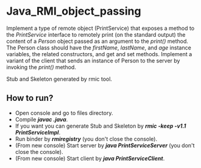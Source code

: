 # Java_RMI_object_passing
Implement a type of remote object (PrintService) that exposes a method to the *PrintService* interface to remotely print (on the standard output) the content of a *Person* object passed as an argument to the *print()* method. The Person class should have the *firstName*, *lastName*, and *age* instance variables, the related constructors, and get and set methods. Implement a variant of the client that sends an instance of Person to the server by invoking the *print()* method.

Stub and Skeleton generated by rmic tool.

## How to run?
- Open console and go to files directory.
- Compile ***javac .java***.
- If you want you can generate Stub and Skeleton by ***rmic -keep -v1.1 PrintServiceImpl***.
- Run binder by ***rmiregistry*** (you don't close the console).
- (From new console) Start server by ***java PrintServiceServer*** (you don't close the console).
- (From new console) Start client by ***java PrintServiceClient***.
